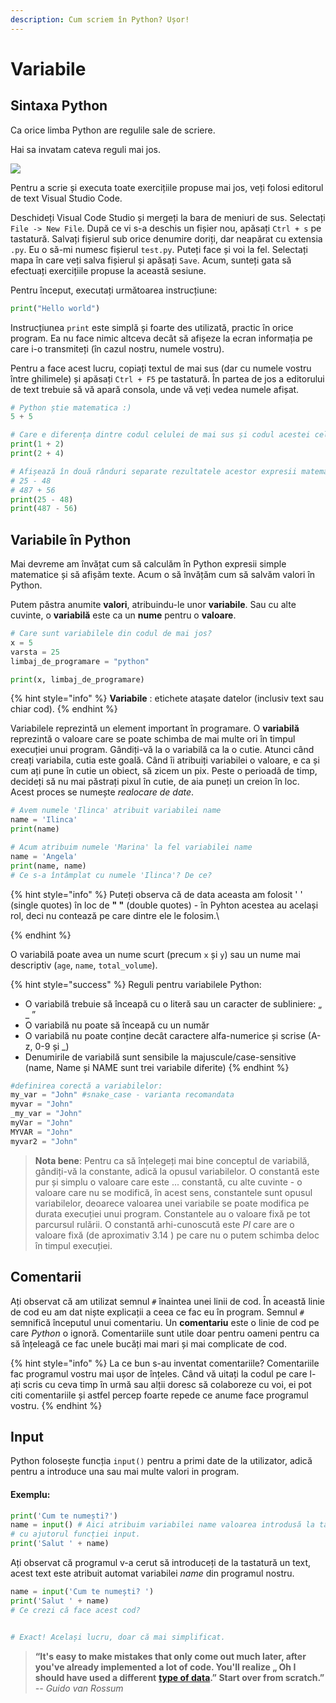 ```yaml
---
description: Cum scriem în Python? Ușor!
---
```


# Variabile

## Sintaxa Python

Ca orice limba Python are regulile sale de scriere.

Hai sa invatam cateva reguli mai jos.

![](../.gitbook/assets/c1\_4.png)

Pentru a scrie și executa toate exercițiile propuse mai jos, veți folosi editorul de text Visual Studio Code.

Deschideți Visual Code Studio și mergeți la bara de meniuri de sus. Selectați `File -> New File`. După ce vi s-a deschis un fișier nou, apăsați `Ctrl + s` pe tastatură. Salvați fișierul sub orice denumire doriți, dar neapărat cu extensia `.py`. Eu o să-mi numesc fișierul `test.py`. Puteți face și voi la fel. Selectați mapa în care veți salva fișierul și apăsați `Save`.  Acum, sunteți gata să efectuați exercițiile propuse la această sesiune.

Pentru început, executați următoarea instrucțiune:

```python
print("Hello world") 
```

Instrucțiunea `print` este simplă și foarte des utilizată, practic în orice program. Ea nu face nimic altceva decât să afișeze la ecran informația pe care i-o transmiteți (în cazul nostru, numele vostru).

Pentru a face acest lucru, copiați textul de mai sus (dar cu numele vostru între ghilimele) și apăsați `Ctrl + F5` pe tastatură. În partea de jos a editorului de text trebuie să vă apară consola, unde vă veți vedea numele afișat.

```python
# Python știe matematica :)
5 + 5
```

```python
# Care e diferența dintre codul celulei de mai sus și codul acestei celule?
print(1 + 2) 
print(2 + 4)
```

```python
# Afișează în două rânduri separate rezultatele acestor expresii matematice: 
# 25 - 48
# 487 + 56  
print(25 - 48)
print(487 - 56)
```

## Variabile în Python

Mai devreme am învățat cum să calculăm în Python expresii simple matematice și să afișăm texte. Acum o să învățăm cum să salvăm valori în Python.

Putem păstra anumite **valori**, atribuindu-le unor **variabile**.  Sau cu alte cuvinte, o **variabilă** este ca un **nume** pentru o **valoare**.

```python
# Care sunt variabilele din codul de mai jos?
x = 5
varsta = 25
limbaj_de_programare = "python"

print(x, limbaj_de_programare)
```

{% hint style="info" %}
**Variabile** : etichete atașate datelor (inclusiv text sau chiar cod).
{% endhint %}

Variabilele reprezintă un element important în programare. O **variabilă** reprezintă o valoare care se poate schimba de mai multe ori în timpul execuției unui program. Gândiți-vă la o variabilă ca la o cutie. Atunci când creați variabila, cutia este goală. Când îi atribuiți variabilei o valoare, e ca și cum ați pune în cutie un obiect, să zicem un pix. Peste o perioadă de timp, decideți să nu mai păstrați pixul în cutie, de aia puneți un creion în loc. Acest proces se numește _realocare de date_.

```python
# Avem numele 'Ilinca' atribuit variabilei name
name = 'Ilinca'
print(name)
```

```python
# Acum atribuim numele 'Marina' la fel variabilei name
name = 'Angela'
print(name, name)
# Ce s-a întâmplat cu numele 'Ilinca'? De ce?
```

{% hint style="info" %}
Puteți observa că de data aceasta am folosit   '  '  (single quotes) în loc de   **"  "**  (double quotes) - în Pyhton acestea au același rol, deci nu contează pe care dintre ele le folosim.\

{% endhint %}

O variabilă poate avea un nume scurt (precum `x` și `y`) sau un nume mai descriptiv (`age`, `name`, `total_volume`).

{% hint style="success" %}
&#x20;Reguli pentru variabilele Python:

* O variabilă trebuie să înceapă cu o literă sau un caracter de subliniere: „ \_ ”
* O variabilă nu poate să înceapă cu un număr
* O variabilă nu poate conține decât caractere alfa-numerice și scrise (A-z, 0-9 și \_)
* Denumirile de variabilă sunt sensibile la majuscule/case-sensitive (name, Name și NAME sunt trei variabile diferite)
{% endhint %}

```python
#definirea corectă a variabilelor:
my_var = "John" #snake_case - varianta recomandata
myvar = "John"
_my_var = "John"
myVar = "John"
MYVAR = "John" 
myvar2 = "John"
```

> **Nota bene**: Pentru ca să înțelegeți mai bine conceptul de variabilă, gândiți-vă la constante, adică la opusul variabilelor. O constantă este pur și simplu o valoare care este ... constantă, cu alte cuvinte - o valoare care nu se modifică, în acest sens, constantele sunt opusul variabilelor, deoarece valoarea unei variabile se poate modifica pe durata execuției unui program. Constantele au o valoare fixă pe tot parcursul rulării. O constantă arhi-cunoscută este _PI_ care are o valoare fixă (de aproximativ 3.14 ) pe care nu o putem schimba deloc în timpul execuției.

## Comentarii

Ați observat că am utilizat semnul `#` înaintea unei linii de cod. În această linie de cod eu am dat niște explicații a ceea ce fac eu în program. Semnul `#` semnifică începutul unui comentariu. Un **comentariu** este o linie de cod pe care _Python_ o ignoră. Comentariile sunt utile doar pentru oameni pentru ca să înțeleagă ce fac unele bucăți mai mari și mai complicate de cod.

{% hint style="info" %}
La ce bun s-au inventat comentariile? Comentariile fac programul vostru mai ușor de înțeles. Când vă uitați la codul pe care l-ați scris cu ceva timp în urmă sau alții doresc să colaboreze cu voi, ei pot citi comentariile și astfel percep foarte repede ce anume face programul vostru.
{% endhint %}

## Input

Python folosește funcția `input()` pentru a primi date de la utilizator, adică pentru a introduce una sau mai multe valori in program.

#### Exemplu:

```python
print('Cum te numești?')
name = input() # Aici atribuim variabilei name valoarea introdusă la tastatură
# cu ajutorul funcției input.
print('Salut ' + name) 
```

Ați observat că programul v-a cerut să introduceți de la tastatură un text, acest text este atribuit automat variabilei _name_ din programul nostru.

```python
name = input('Cum te numești? ')
print('Salut ' + name)
# Ce crezi că face acest cod?


# Exact! Același lucru, doar că mai simplificat.
```

> &#x20;**“It's easy to make mistakes that only come out much later, after you've already implemented a lot of code. You'll realize „ Oh I should have used a different** [**type of data**](tipuri-de-date.md)**.” Start over from scratch.”**\
> _-- Guido van Rossum_

